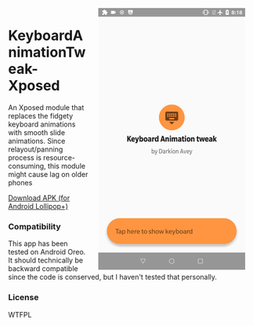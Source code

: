 <img src="/preview.gif" width="300" align="right" alt="KeyboardAnimationTweak-Xposed module demo" hspace="20">
<h1>KeyboardAnimationTweak-Xposed</h1>
<p>An Xposed module that replaces the fidgety keyboard animations with smooth slide animations. Since relayout/panning process is resource-consuming, this module might cause lag on older phones</p>
<a href="https://raw.githubusercontent.com/DarkionAvey/KeyboardAnimationTweak-Xposed/master/app/release/app-release.apk">Download APK (for Android Lollipop+)</a>

<h3>Compatibility</h3>
<p>This app has been tested on Android Oreo. It should technically be backward compatible since the code is conserved, but I haven't tested that personally.</p>

<h3>License</h3>
<p>WTFPL</p>
